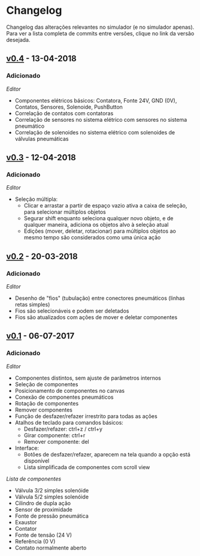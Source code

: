 # Changelog

Changelog das alterações relevantes no simulador (e no simulador apenas). Para ver a lista completa de commits entre versões, clique no link da versão desejada.

## [v0.4] - 13-04-2018
### Adicionado

*Editor*
- Componentes elétricos básicos: Contatora, Fonte 24V, GND (0V), Contatos, Sensores, Solenoide, PushButton
- Correlação de contatos com contatoras
- Correlação de sensores no sistema elétrico com sensores no sistema pneumático
- Correlação de solenoides no sistema elétrico com solenoides de válvulas pneumáticas


## [v0.3] - 12-04-2018
### Adicionado

*Editor*
- Seleção múltipla:
  - Clicar e arrastar a partir de espaço vazio ativa a caixa de seleção, para selecionar múltiplos
    objetos
  - Segurar shift enquanto seleciona qualquer novo objeto, e de qualquer maneira, adiciona os objetos alvo à seleção atual
  - Edições (mover, deletar, rotacionar) para múltiplos objetos ao mesmo tempo são considerados como uma única ação

## [v0.2] - 20-03-2018
### Adicionado

*Editor*
- Desenho de "fios" (tubulação) entre conectores pneumáticos (linhas retas simples)
- Fios são selecionáveis e podem ser deletados
- Fios são atualizados com ações de mover e deletar componentes

## [v0.1] - 06-07-2017
### Adicionado

*Editor*
- Componentes distintos, sem ajuste de parâmetros internos
- Seleção de componentes
- Posicionamento de componentes no canvas
- Conexão de componentes pneumáticos
- Rotação de componentes
- Remover componentes
- Função de desfazer/refazer irrestrito para todas as ações
- Atalhos de teclado para comandos básicos:
  - Desfazer/refazer: ctrl+z / ctrl+y
  - Girar componente: ctrl+r
  - Remover componente: del
- Interface:
  - Botões de desfazer/refazer, aparecem na tela quando a opção está disponível
  - Lista simplificada de componentes com scroll view

*Lista de componentes*
- Válvula 3/2 simples solenóide
- Válvula 5/2 simples solenóide
- Cilindro de dupla ação
- Sensor de proximidade
- Fonte de pressão pneumática
- Exaustor
- Contator
- Fonte de tensão (24 V)
- Referência (0 V)
- Contato normalmente aberto

[v0.1]: https://github.com/gabrielnaves/TG/compare/2adb1b50f7405e099494ee41dddea7cf6715895e...v0.1
[v0.2]: https://github.com/gabrielnaves/TG/compare/v0.1...v0.2
[v0.3]: https://github.com/gabrielnaves/TG/compare/v0.2...v0.3
[v0.4]: https://github.com/gabrielnaves/TG/compare/v0.2...v0.4
